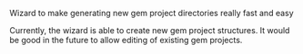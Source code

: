 Wizard to make generating new gem project directories really fast and easy

Currently, the wizard is able to create new gem project structures.
It would be good in the future to allow editing of existing gem projects.
